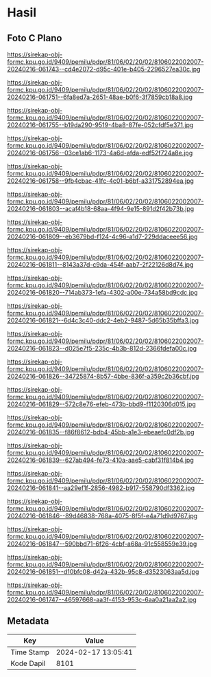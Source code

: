 # Hasil

## Foto C Plano

https://sirekap-obj-formc.kpu.go.id/9409/pemilu/pdpr/81/06/02/20/02/8106022002007-20240216-061743--cd4e2072-d95c-401e-b405-2296527ea30c.jpg

https://sirekap-obj-formc.kpu.go.id/9409/pemilu/pdpr/81/06/02/20/02/8106022002007-20240216-061751--6fa8ed7a-2651-48ae-b0f6-3f7859cb18a8.jpg

https://sirekap-obj-formc.kpu.go.id/9409/pemilu/pdpr/81/06/02/20/02/8106022002007-20240216-061755--b19da290-9519-4ba8-87fe-052cfdf5e371.jpg

https://sirekap-obj-formc.kpu.go.id/9409/pemilu/pdpr/81/06/02/20/02/8106022002007-20240216-061756--03ce1ab6-1173-4a6d-afda-edf52f724a8e.jpg

https://sirekap-obj-formc.kpu.go.id/9409/pemilu/pdpr/81/06/02/20/02/8106022002007-20240216-061758--9fb4cbac-41fc-4c01-b6bf-a331752894ea.jpg

https://sirekap-obj-formc.kpu.go.id/9409/pemilu/pdpr/81/06/02/20/02/8106022002007-20240216-061803--acaf4b18-68aa-4f94-9e15-891d2f42b73b.jpg

https://sirekap-obj-formc.kpu.go.id/9409/pemilu/pdpr/81/06/02/20/02/8106022002007-20240216-061809--eb3679bd-f124-4c96-a1d7-229ddaceee56.jpg

https://sirekap-obj-formc.kpu.go.id/9409/pemilu/pdpr/81/06/02/20/02/8106022002007-20240216-061811--8143a37d-c9da-454f-aab7-2f22126d8d74.jpg

https://sirekap-obj-formc.kpu.go.id/9409/pemilu/pdpr/81/06/02/20/02/8106022002007-20240216-061820--714ab373-1efa-4302-a00e-734a58bd9cdc.jpg

https://sirekap-obj-formc.kpu.go.id/9409/pemilu/pdpr/81/06/02/20/02/8106022002007-20240216-061821--6d4c3c40-ddc2-4eb2-9487-5d65b35bffa3.jpg

https://sirekap-obj-formc.kpu.go.id/9409/pemilu/pdpr/81/06/02/20/02/8106022002007-20240216-061823--d025e7f5-235c-4b3b-812d-2366fdefa00c.jpg

https://sirekap-obj-formc.kpu.go.id/9409/pemilu/pdpr/81/06/02/20/02/8106022002007-20240216-061826--34725874-8b57-4bbe-836f-a359c2b36cbf.jpg

https://sirekap-obj-formc.kpu.go.id/9409/pemilu/pdpr/81/06/02/20/02/8106022002007-20240216-061829--572c8e76-efeb-473b-bbd9-f1120306d015.jpg

https://sirekap-obj-formc.kpu.go.id/9409/pemilu/pdpr/81/06/02/20/02/8106022002007-20240216-061835--f86f8612-bdb4-45bb-a1e3-ebeaefc0df2b.jpg

https://sirekap-obj-formc.kpu.go.id/9409/pemilu/pdpr/81/06/02/20/02/8106022002007-20240216-061839--627ab494-fe73-410a-aae5-cabf31f814b4.jpg

https://sirekap-obj-formc.kpu.go.id/9409/pemilu/pdpr/81/06/02/20/02/8106022002007-20240216-061841--aa29ef1f-2856-4982-b917-558790df3362.jpg

https://sirekap-obj-formc.kpu.go.id/9409/pemilu/pdpr/81/06/02/20/02/8106022002007-20240216-061846--89d46838-768a-4075-8f5f-e4a71d9d9767.jpg

https://sirekap-obj-formc.kpu.go.id/9409/pemilu/pdpr/81/06/02/20/02/8106022002007-20240216-061847--590bbd71-6f26-4cbf-a68a-91c558559e39.jpg

https://sirekap-obj-formc.kpu.go.id/9409/pemilu/pdpr/81/06/02/20/02/8106022002007-20240216-061851--d10bfc08-d42a-432b-95c8-d3523063aa5d.jpg

https://sirekap-obj-formc.kpu.go.id/9409/pemilu/pdpr/81/06/02/20/02/8106022002007-20240216-061747--46597668-aa3f-4153-953c-6aa0a21aa2a2.jpg


## Metadata

| Key        | Value               |
| ---------- | ------------------- |
| Time Stamp | 2024-02-17 13:05:41 |
| Kode Dapil | 8101                |



